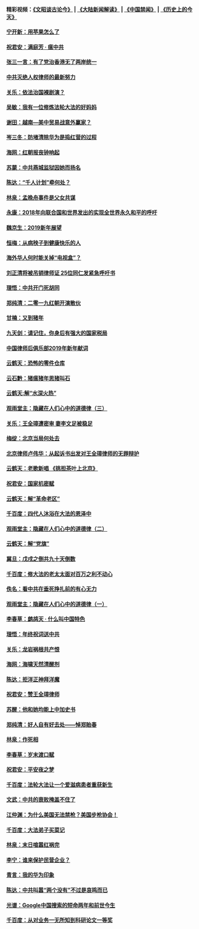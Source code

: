 #### 精彩视频：[《文昭谈古论今》](https://github.com/gfw-breaker/wenzhao/blob/master/README.md?t=01052130) | [《大陆新闻解读》](https://github.com/gfw-breaker/ntdtv-comedy/blob/master/README.md?t=01052130) | [《中国禁闻》](https://github.com/gfw-breaker/ntdtv-news/blob/master/README.md?t=01052130) | [《历史上的今天》](https://github.com/gfw-breaker/today-in-history/blob/master/README.md?t=01052130) 

#### [宁开新：用苹果怎么了](../pages/nsc993/n10955962.md?t=01052130) 

#### [祝君安：满庭芳 · 瘟中共](../pages/nsc993/n10955949.md?t=01052130) 

#### [张三一言：有了党治香港无了两岸统一](../pages/nsc993/n10955943.md?t=01052130) 

#### [中共灭绝人权律师的最新努力](../pages/nsc993/n10954725.md?t=01052130) 

#### [关乐：依法治国裸剧演？](../pages/nsc993/n10952420.md?t=01052130) 

#### [吴敏：我有一位修炼法轮大法的好妈妈](../pages/nsc993/n10952484.md?t=01052130) 

#### [谢田：越南—美中贸易战意外赢家？](../pages/nsc993/n10940351.md?t=01052130) 

#### [岑三冬：防堵清除华为是捣红营的过程](../pages/nsc993/n10952342.md?t=01052130) 

#### [海网：红朝报丧钟响起](../pages/nsc993/n10951480.md?t=01052130) 

#### [苏蒙：中共燕城监狱因她而扬名](../pages/nsc993/n10951476.md?t=01052130) 

#### [陈达：“千人计划”牵何处？](../pages/nsc993/n10951466.md?t=01052130) 

#### [林泉：孟晚舟事件是父女共谋](../pages/nsc993/n10947780.md?t=01052130) 

#### [永康：2018年向联合国和世界发出的实现全世界永久和平的呼吁](../pages/nsc993/n10947756.md?t=01052130) 

#### [魏京生：2019新年展望](../pages/nsc993/n10947691.md?t=01052130) 

#### [恒梅：从病秧子到健康快乐的人](../pages/nsc993/n10947469.md?t=01052130) 

#### [海外华人何时能关掉“电视盒”？](../pages/nsc993/n10945406.md?t=01052130) 

#### [刘正清将被吊销律师证 25位同仁发紧急呼吁书](../pages/nsc993/n10944361.md?t=01052130) 

#### [理悟：中共开门死胡同](../pages/nsc993/n10944908.md?t=01052130) 

#### [郑纯清：二零一九红朝开演散伙](../pages/nsc993/n10944905.md?t=01052130) 

#### [甘楠：又到猪年](../pages/nsc993/n10944903.md?t=01052130) 

#### [九天剑：请记住，你身后有强大的国家税局](../pages/nsc993/n10944885.md?t=01052130) 

#### [中国律师后俱乐部2019年新年献词](../pages/nsc993/n10944348.md?t=01052130) 

#### [云鹤天：恐怖的零件仓库](../pages/nsc993/n10942847.md?t=01052130) 

#### [云石黔：猪瘟猪年思猪叫石](../pages/nsc993/n10943180.md?t=01052130) 

#### [云鹤天:解“水深火热”](../pages/nsc993/n10942828.md?t=01052130) 

#### [观雨堂主：隐藏在人们心中的道德律（三）](../pages/nsc993/n10941445.md?t=01052130) 

#### [关乐：王全璋遭密审 妻李文足被稳足](../pages/nsc993/n10941420.md?t=01052130) 

#### [梅绽：北京当局何处去](../pages/nsc993/n10941407.md?t=01052130) 

#### [北京律师卢伟华：从起诉书出发对王全璋律师的无罪辩护](../pages/nsc993/n10939303.md?t=01052130) 

#### [云鹤天：老歌新唱 《挑担茶叶上北京》](../pages/nsc993/n10937870.md?t=01052130) 

#### [祝君安：国家机密赋](../pages/nsc993/n10937863.md?t=01052130) 

#### [云鹤天：解“革命老区”](../pages/nsc993/n10937858.md?t=01052130) 

#### [千百度：四代人沐浴在大法的恩泽中](../pages/nsc993/n10937630.md?t=01052130) 

#### [观雨堂主：隐藏在人们心中的道德律（二）](../pages/nsc993/n10937219.md?t=01052130) 

#### [云鹤天：解“党旗”](../pages/nsc993/n10937211.md?t=01052130) 

#### [冀旦：戊戌之倒共九十天倒数](../pages/nsc993/n10937168.md?t=01052130) 

#### [千百度：修大法的老太太面对百万之利不动心](../pages/nsc993/n10934913.md?t=01052130) 

#### [佚名：看中共在垂死挣扎前的有心无力](../pages/nsc993/n10934707.md?t=01052130) 

#### [观雨堂主：隐藏在人们心中的道德律（一）](../pages/nsc993/n10934699.md?t=01052130) 

#### [李春草：鹧鸪天 ‧ 什么叫中国特色](../pages/nsc993/n10934694.md?t=01052130) 

#### [理悟：年终祝词送中共](../pages/nsc993/n10933269.md?t=01052130) 

#### [关乐：龙岩祸根共产恨](../pages/nsc993/n10933253.md?t=01052130) 

#### [海网：海啸天然清醒剂](../pages/nsc993/n10933251.md?t=01052130) 

#### [陈达：拒洋正神拜洋魔](../pages/nsc993/n10933235.md?t=01052130) 

#### [祝君安：赞王全璋律师](../pages/nsc993/n10933273.md?t=01052130) 

#### [苏醒：他和她均能上中加史书](../pages/nsc993/n10933262.md?t=01052130) 

#### [郑纯清：好人自有好去处——悼郑贻春](../pages/nsc993/n10933256.md?t=01052130) 

#### [林泉：作死相](../pages/nsc993/n10933248.md?t=01052130) 

#### [李春草：岁末渡口赋](../pages/nsc993/n10933243.md?t=01052130) 

#### [祝君安：平安夜之梦](../pages/nsc993/n10931089.md?t=01052130) 

#### [千百度：法轮大法让一个爱滋病患者重获新生](../pages/nsc993/n10931128.md?t=01052130) 

#### [文武：中共的衰败掩盖不住了](../pages/nsc993/n10931085.md?t=01052130) 

#### [江仲渊：为什么美国无法禁枪？美国步枪协会！](../pages/nsc993/n10931078.md?t=01052130) 

#### [千百度：大法弟子买菜记](../pages/nsc993/n10929626.md?t=01052130) 

#### [林泉：末日喧嚣红祸完](../pages/nsc993/n10929158.md?t=01052130) 

#### [李宁：谁来保护民营企业？](../pages/nsc993/n10929049.md?t=01052130) 

#### [青言：我的华为印象](../pages/nsc993/n10927223.md?t=01052130) 

#### [陈达：中共叫嚣“两个没有”不过是哀鸣而已](../pages/nsc993/n10927213.md?t=01052130) 

#### [光谱：Google中国搜索的短命两年和前世今生](../pages/nsc993/n10927202.md?t=01052130) 

#### [千百度：从对业务一无所知到科研论文一等奖](../pages/nsc993/n10924400.md?t=01052130) 

